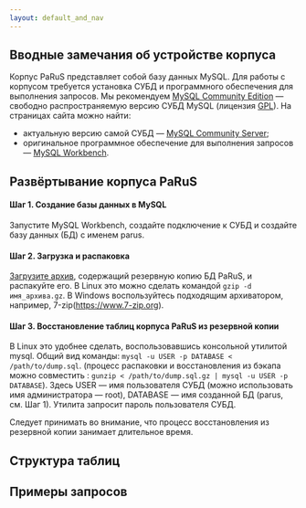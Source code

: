 ```yaml
---
layout: default_and_nav
---
```

## Вводные замечания об устройстве корпуса
Корпус PaRuS представляет собой базу данных MySQL. Для работы с корпусом требуется установка СУБД и программного обеспечения для выполнения запросов. Мы рекомендуем [MySQL Community Edition](https://www.mysql.com/products/community) — свободно распространяемую версию СУБД MySQL (лицензия [GPL](https://ru.wikipedia.org/wiki/GNU_General_Public_License)). На страницах сайта можно найти:
- актуальную версию самой СУБД — [MySQL Community Server](https://dev.mysql.com/downloads/mysql);
- оригинальное программное обеспечение для выполнения запросов — [MySQL Workbench](https://dev.mysql.com/downloads/workbench).

## Развёртывание корпуса PaRuS
#### Шаг 1. Создание базы данных в MySQL
Запустите MySQL Workbench, создайте подключение к СУБД и создайте базу данных (БД) с именем parus.

#### Шаг 2. Загрузка и распаковка
[Загрузите архив](./downloads.html), содержащий резервную копию БД PaRuS, и распакуйте его. В Linux это можно сделать командой `gzip -d имя_архива.gz`. В Windows воспользуйтесь подходящим архиватором, например, 7-zip(https://www.7-zip.org).

#### Шаг 3. Восстановление таблиц корпуса PaRuS из резервной копии
В Linux это удобнее сделать, воспользовавшись консольной утилитой mysql. Общий вид команды: `mysql -u USER -p DATABASE < /path/to/dump.sql`. (процесс распаковки и восстановления из бэкапа можно совместить : `gunzip < /path/to/dump.sql.gz | mysql -u USER -p DATABASE`).  Здесь USER — имя пользователя СУБД (можно использовать имя администратора — root), DATABASE — имя созданной БД (parus, см. Шаг 1). Утилита запросит пароль пользователя СУБД.

Следует принимать во внимание, что процесс восстановления из резервной копии занимает длительное время.

## Структура таблиц

## Примеры запросов

